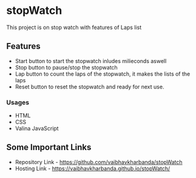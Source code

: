 # stopWatch
This project is on stop watch with features of Laps list  

## Features
* Start button to start the stopwatch inludes milieconds aswell
* Stop button to pause/stop the stopwatch
* Lap button to count the laps of the stopwatch, it makes the lists of the laps
* Reset button to reset the stopwatch and ready for next use.

### Usages
* HTML
* CSS
* Valina JavaScript

## Some Important Links
* Repository Link - https://github.com/vaibhavkharbanda/stopWatch
* Hosting Link - https://vaibhavkharbanda.github.io/stopWatch/
